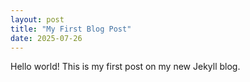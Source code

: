 ```yaml
---
layout: post
title: "My First Blog Post"
date: 2025-07-26
---
```


Hello world! This is my first post on my new Jekyll blog.
